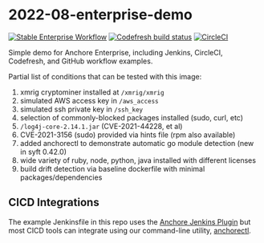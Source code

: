 # 2022-08-enterprise-demo 

[![Stable Enterprise Workflow](https://github.com/pvnovarese/2022-08-enterprise-demo/actions/workflows/enterprise.yaml/badge.svg)](https://github.com/pvnovarese/2022-08-enterprise-demo/actions/workflows/enterprise.yaml) [![Codefresh build status]( https://g.codefresh.io/api/badges/pipeline/novarese/default%2F2022-08-demo?type=cf-1&key=eyJhbGciOiJIUzI1NiJ9.NjBiNmI3NmU2OTg1ODM3ZmU2ODZiNmE5.WZIffzq3OQPvPXy6pn1TbA4z9fMsdlS1U_cliZXbxKg)]( https://g.codefresh.io/pipelines/edit/new/builds?id=62f7d45d1d20ba5170ead64c&pipeline=2022-08-demo&projects=default&projectId=60b6b7aa4417e4bd7d843d0f) [![CircleCI](https://dl.circleci.com/status-badge/img/gh/pvnovarese/2022-08-enterprise-demo/tree/main.svg?style=shield)](https://dl.circleci.com/status-badge/redirect/gh/pvnovarese/2022-08-enterprise-demo/tree/main)

Simple demo for Anchore Enterprise, including Jenkins, CircleCI, Codefresh, and GitHub workflow examples.

Partial list of conditions that can be tested with this image:

1. xmrig cryptominer installed at `/xmrig/xmrig`
2. simulated AWS access key in `/aws_access`
3. simulated ssh private key in `/ssh_key`
4. selection of commonly-blocked packages installed (sudo, curl, etc)
5. `/log4j-core-2.14.1.jar` (CVE-2021-44228, et al)
6. CVE-2021-3156 (sudo) provided via hints file (rpm also available)
7. added anchorectl to demonstrate automatic go module detection (new in syft 0.42.0)
8. wide variety of ruby, node, python, java installed with different licenses
9. build drift detection via baseline dockerfile with minimal packages/dependencies

## CICD Integrations

The example Jenkinsfile in this repo uses the [Anchore Jenkins Plugin](https://plugins.jenkins.io/anchore-container-scanner/) but most CICD tools can integrate using our command-line utility, [anchorectl](https://docs.anchore.com/current/docs/deployment/anchorectl/).
